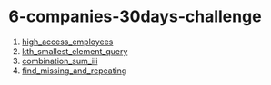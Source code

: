 # 6-companies-30days-challenge

1. [high_access_employees](https://leetcode.com/problems/high-access-employees/description/)
2. [kth_smallest_element_query](https://leetcode.com/problems/query-kth-smallest-trimmed-number/)
3. [combination_sum_iii](https://leetcode.com/problems/combination-sum-iii/)
4. [find_missing_and_repeating](https://practice.geeksforgeeks.org/problems/find-missing-and-repeating2512/1)